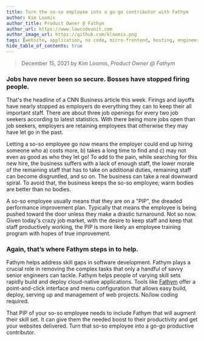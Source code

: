 ```yaml
---
title: Turn the so-so employee into a go-go contributor with Fathym
author: Kim Loomis
author_title: Product Owner @ Fathym
author_url: https://www.lowcodeunit.com
author_image_url: https://github.com/kloomis.png
tags: [website, application, no code, micro-frontend, hosting, engineering]
hide_table_of_contents: true
---
```


> December 15, 2021 by Kim Loomis, _Product Owner @ Fathym_

### Jobs have never been so secure. Bosses have stopped firing people.

That's the headline of a CNN Business article this week. Firings and layoffs have nearly stopped as employers do everything they can to keep their all important staff. There are about three job openings for every two job seekers according to latest statistics. With there being more jobs open than job seekers, employers are retaining employees that otherwise they may have let go in the past.

Letting a so-so employee go now means the employer could end up hiring someone who a) costs more, b) takes a long time to find and c) may not even as good as who they let go! To add to the pain, while searching for this new hire, the business suffers with a lack of enough staff, the lower morale of the remaining staff that has to take on additional duties, remaining staff can become disgruntled, and so on. The business can take a real downward spiral. To avoid that, the business keeps the so-so employee; warm bodies are better than no bodies.

A so-so employee usually means that they are on a "PIP", the dreaded performance improvement plan. Typically that means the employee is being pushed toward the door unless they make a drastic turnaround. Not so now. Given today's crazy job market, with the desire to keep staff and keep that staff productively working, the PIP is more likely an employee training program with hopes of true improvement.

### Again, that’s where Fathym steps in to help.

Fathym helps address skill gaps in software development. Fathym plays a crucial role in removing the complex tasks that only a handful of savvy senior engineers can tackle. Fathym helps people of varying skill sets rapidly build and deploy cloud-native applications. Tools like [Fathym](https://www.fathym.com/) offer a point-and-click interface and menu configuration that allows easy build, deploy, serving up and management of web projects. No/low coding required.

That PIP of your so-so employee needs to include Fathym that will augment their skill set. It can give them the needed boost to their productivity and get your websites delivered. Turn that so-so employee into a go-go productive contributor.
